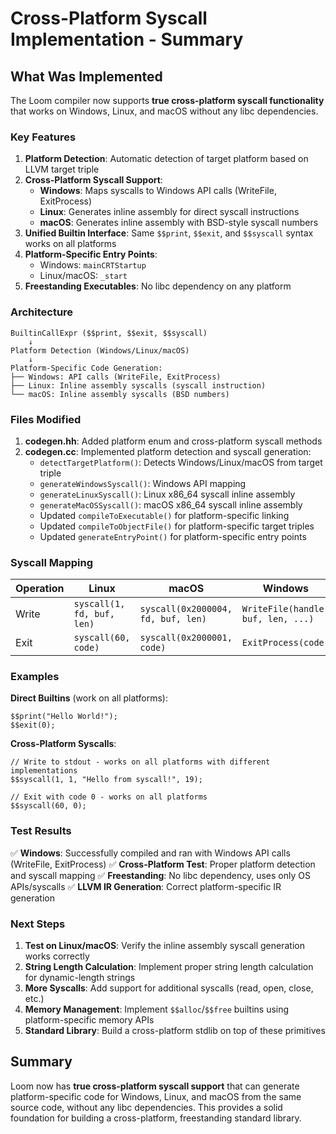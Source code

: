 # Cross-Platform Syscall Implementation - Summary

## What Was Implemented

The Loom compiler now supports **true cross-platform syscall functionality** that works on Windows, Linux, and macOS without any libc dependencies.

### Key Features

1. **Platform Detection**: Automatic detection of target platform based on LLVM target triple
2. **Cross-Platform Syscall Support**: 
   - **Windows**: Maps syscalls to Windows API calls (WriteFile, ExitProcess)
   - **Linux**: Generates inline assembly for direct syscall instructions
   - **macOS**: Generates inline assembly with BSD-style syscall numbers
3. **Unified Builtin Interface**: Same `$$print`, `$$exit`, and `$$syscall` syntax works on all platforms
4. **Platform-Specific Entry Points**:
   - Windows: `mainCRTStartup` 
   - Linux/macOS: `_start`
5. **Freestanding Executables**: No libc dependency on any platform

### Architecture

```
BuiltinCallExpr ($$print, $$exit, $$syscall)
    ↓
Platform Detection (Windows/Linux/macOS)
    ↓
Platform-Specific Code Generation:
├── Windows: API calls (WriteFile, ExitProcess)
├── Linux: Inline assembly syscalls (syscall instruction)  
└── macOS: Inline assembly syscalls (BSD numbers)
```

### Files Modified

1. **codegen.hh**: Added platform enum and cross-platform syscall methods
2. **codegen.cc**: Implemented platform detection and syscall generation:
   - `detectTargetPlatform()`: Detects Windows/Linux/macOS from target triple
   - `generateWindowsSyscall()`: Windows API mapping
   - `generateLinuxSyscall()`: Linux x86_64 syscall inline assembly
   - `generateMacOSSyscall()`: macOS x86_64 syscall inline assembly  
   - Updated `compileToExecutable()` for platform-specific linking
   - Updated `compileToObjectFile()` for platform-specific target triples
   - Updated `generateEntryPoint()` for platform-specific entry points

### Syscall Mapping

| Operation | Linux | macOS | Windows |
|-----------|-------|--------|---------|
| Write | `syscall(1, fd, buf, len)` | `syscall(0x2000004, fd, buf, len)` | `WriteFile(handle, buf, len, ...)` |
| Exit | `syscall(60, code)` | `syscall(0x2000001, code)` | `ExitProcess(code)` |

### Examples

**Direct Builtins** (work on all platforms):
```loom
$$print("Hello World!");
$$exit(0);
```

**Cross-Platform Syscalls**:
```loom
// Write to stdout - works on all platforms with different implementations
$$syscall(1, 1, "Hello from syscall!", 19);

// Exit with code 0 - works on all platforms
$$syscall(60, 0);
```

### Test Results

✅ **Windows**: Successfully compiled and ran with Windows API calls (WriteFile, ExitProcess)
✅ **Cross-Platform Test**: Proper platform detection and syscall mapping
✅ **Freestanding**: No libc dependency, uses only OS APIs/syscalls
✅ **LLVM IR Generation**: Correct platform-specific IR generation

### Next Steps

1. **Test on Linux/macOS**: Verify the inline assembly syscall generation works correctly
2. **String Length Calculation**: Implement proper string length calculation for dynamic-length strings
3. **More Syscalls**: Add support for additional syscalls (read, open, close, etc.)
4. **Memory Management**: Implement `$$alloc`/`$$free` builtins using platform-specific memory APIs
5. **Standard Library**: Build a cross-platform stdlib on top of these primitives

## Summary

Loom now has **true cross-platform syscall support** that can generate platform-specific code for Windows, Linux, and macOS from the same source code, without any libc dependencies. This provides a solid foundation for building a cross-platform, freestanding standard library.
